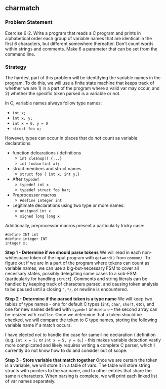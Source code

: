 charmatch
---

### Problem Statement
Exercise 6-2. Write a program that reads a C program and prints in
alphabetical order each group of variable names that are identical in the
first 6 characters, but different somewhere thereafter. Don't count words
within strings and comments. Make 6 a parameter that can be set from the
command line.

### Strategy
The hardest part of this problem will be identifying the variable names in the program. To do this, we will use a finite state machine that keeps track of whether we are 1) in a part of the program where a valid var may occur, and 2) whether the specific token parsed is a variable or not.

In C, variable names always follow type names:
* `int x;`
* `int x, y;`
* `int x = 0, y = 0`
* `struct foo x;`

However, types can occur in places that do _not_ count as variable declarations:
* function delcarations / definitions
  * `int cleanup() {...}`
  * `int foobar(int x);`
* struct members and struct names
  * `struct foo { int x; int y;}`
* After `typedef`
  * `typedef int x`
  * `typedef struct foo bar;`
* Preprocessor macros
  * `#define integer int`
* Legitimate declarations using two type or more names:
  * `unsigned int x`
  * `signed long long x`

Additionally, preprocessor macros present a particularly tricky case:
```
#define INT int
#define integer INT
integer x;
```


**Step 1 - Determine if we should parse tokens**
We will read in each non-whitespace token of the input program with `getword()` from `common/`. To figure out if we are in a part of the program where tokens can count as variable names, we can use a big-but-necessary FSM to cover all necessary states, possibly delegating some cases to a sub-FSM (particularly for handling `struct`). Comments and string literals can be handled by keeping track of characters parsed, and causing token analysis to be paused until a closing `"`, `*/`, or newline is encountered.

**Step 2 - Determine if the parsed token is a type name**
We will keep two tables of type names - one for default C types (`int`, `char`, `short`, etc), and one for new names defined with `typedef` or `#define` - the second array can be resized with `realloc`. Once we determine that a token should be checked, we will compare the token to C type names, storing the following variable name if a match occurs.

I have elected _not_ to handle the case for same-line declaration / definition (e.g. `int x = 5;` or `int x = 5, y = 6;`) - this makes variable detection vastly more complicated and likely requires writing a complete C parser, which I currently do not know how to do and consider out of scope.

**Step 3 - Store variable that match together**
Once we are certain the token is a variable, we will store it in a table of vars. The table will store string structs with pointers to the var name, and to other entries that share the same n characters. When parsing is complete, we will print each linked list of var names separately.
